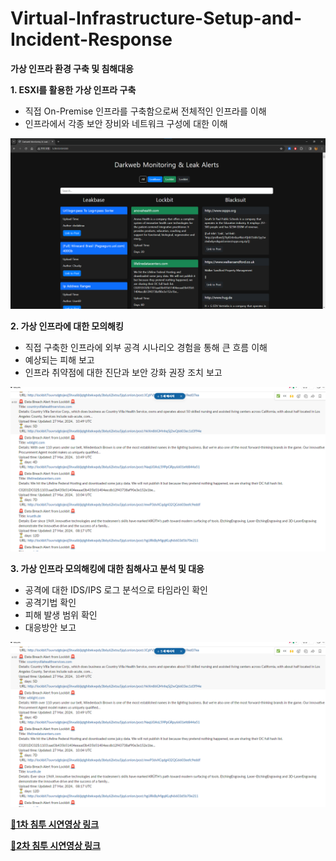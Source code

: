 # Virtual-Infrastructure-Setup-and-Incident-Response
**가상 인프라 환경 구축 및 침해대응**

**1. ESXI를 활용한 가상 인프라 구축**

- 직접 On-Premise 인프라를 구축함으로써 전체적인 인프라를 이해
- 인프라에서 각종 보안 장비와 네트워크 구성에 대한 이해
  

![Web.png](https://github.com/kdjehdwls/DarkwebMonitoring_LeakAlert/blob/master/img/Web.png)



**2. 가상 인프라에 대한 모의해킹**

- 직접 구축한 인프라에 외부 공격 시나리오 경험을 통해 큰 흐름 이해
- 예상되는 피해 보고
- 인프라 취약점에 대한 진단과 보안 강화 권장 조치 보고

![Slack_alert.png](https://github.com/kdjehdwls/DarkwebMonitoring_LeakAlert/blob/master/img/Slack_alert.png)



**3. 가상 인프라 모의해킹에 대한 침해사고 분석 및 대응**

- 공격에 대한 IDS/IPS 로그 분석으로 타임라인 확인
- 공격기법 확인
- 피해 발생 범위 확인
- 대응방안 보고

![Slack_alert.png](https://github.com/kdjehdwls/DarkwebMonitoring_LeakAlert/blob/master/img/Slack_alert.png)


**[🔗1차 침투 시연영상 링크](https://youtu.be/QqXT8EyFurM)**

**[🔗2차 침투 시연영상 링크](https://youtu.be/lNvJFP1EReE)**
